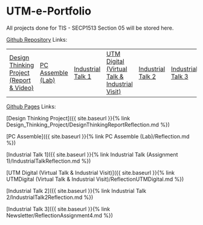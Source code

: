 # UTM-e-Portfolio

All projects done for TIS - SECP1513 Section 05 will be stored here.



<a href="https://github.com/dotrovi/UTM-e-Portfolio">Github Repository</a> Links:
<table>
<tr>
<td width="16%">
<a href="https://github.com/dotrovi/UTM-e-Portfolio/blob/main/Design_Thinking_Project/DesignThinkingReportReflection.md">Design Thinking Project (Report & Video)</a>
</td>
<td width="16%">
<a href="https://github.com/dotrovi/UTM-e-Portfolio/blob/main/PC%20Assemble%20(Lab)/Reflection.md">PC Assemble (Lab)</a>
</td>
<td width="16%">
<a href="https://github.com/dotrovi/UTM-e-Portfolio/blob/main/Industrial%20Talk%20(Assignment%201)/IndustrialTalkReflection.md">Industrial Talk 1</a>
</td>
<td width="16%">
<a href="https://github.com/dotrovi/UTM-e-Portfolio/blob/main/UTMDigital%20(Virtual%20Talk%20%26%20Industrial%20Visit)/ReflectionUTMDigital.md">UTM Digital (Virtual Talk & Industrial Visit)</a>
</td>
<td width="16%">
<a href="https://github.com/dotrovi/UTM-e-Portfolio/blob/main/Industrial%20Talk%202/IndustrialTalk2Reflection.md">Industrial Talk 2</a>
</td>
<td width="16%">
<a href="https://github.com/dotrovi/UTM-e-Portfolio/blob/main/Newsletter/ReflectionAssignment4.md">Industrial Talk 3</a>
</td>
</tr>
</table>

<a href="https://dotrovi.github.io/UTM-e-Portfolio/">Github Pages</a> Links:

[Design Thinking Project]({{ site.baseurl }}{% link Design_Thinking_Project/DesignThinkingReportReflection.md %})

[PC Assemble]({{ site.baseurl }}{% link PC Assemble (Lab)/Reflection.md %})

[Industrial Talk 1]({{ site.baseurl }}{% link Industrial Talk (Assignment 1)/IndustrialTalkReflection.md %})

[UTM Digital (Virtual Talk & Industrial Visit)]({{ site.baseurl }}{% link UTMDigital (Virtual Talk & Industrial Visit)/ReflectionUTMDigital.md %})

[Industrial Talk 2]({{ site.baseurl }}{% link Industrial Talk 2/IndustrialTalk2Reflection.md %})

[Industrial Talk 3]({{ site.baseurl }}{% link Newsletter/ReflectionAssignment4.md %})
